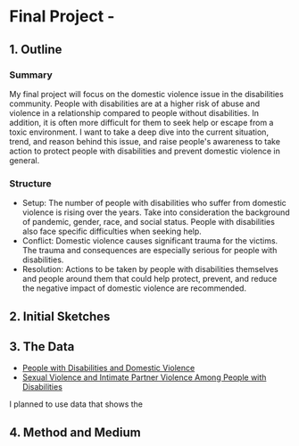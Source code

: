 # Final Project - 

## 1. Outline
### Summary
My final project will focus on the domestic violence issue in the disabilities community. People with disabilities are at a higher risk of abuse and violence in a relationship compared to people without disabilities. In addition, it is often more difficult for them to seek help or escape from a toxic environment. I want to take a deep dive into the current situation, trend, and reason behind this issue, and raise people's awareness to take action to protect people with disabilities and prevent domestic violence in general.

### Structure
- Setup: The number of people with disabilities who suffer from domestic violence is rising over the years. Take into consideration the background of pandemic, gender, race, and social status. People with disabilities also face specific difficulties when seeking help.
- Conflict: Domestic violence causes significant trauma for the victims. The trauma and consequences are especially serious for people with disabilities. 
- Resolution: Actions to be taken by people with disabilities themselves and people around them that could help protect, prevent, and reduce the negative impact of domestic violence are recommended.

## 2. Initial Sketches






## 3. The Data

- [People with Disabilities and Domestic Violence](https://assets.speakcdn.com/assets/2497/people_with_disabilities.pdf)
- [Sexual Violence and Intimate Partner Violence Among People with Disabilities](https://www.cdc.gov/violenceprevention/sexualviolence/svandipv.html#:~:text=Disability%20affects%20more%20than%201,to%20people%20without%20a%20disability.)

I planned to use data that shows the 


## 4. Method and Medium

